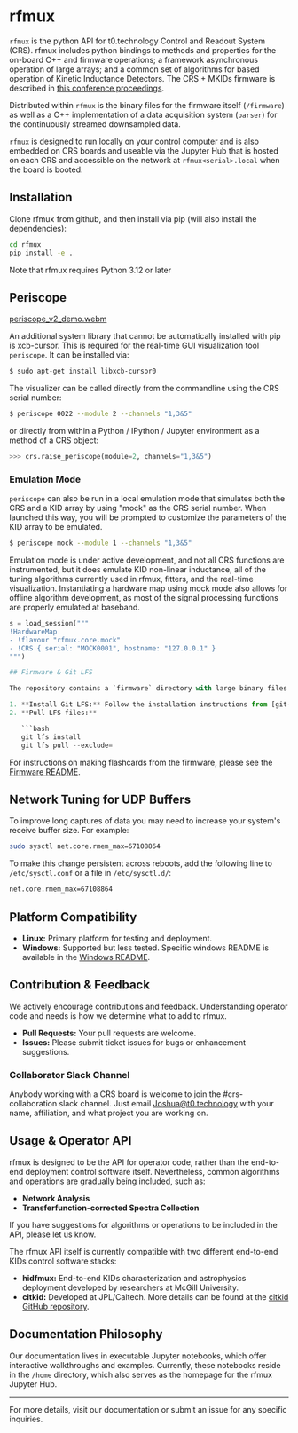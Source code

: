 # rfmux

`rfmux` is the python API for t0.technology Control and Readout System (CRS).
rfmux includes python bindings to methods and properties for the on-board C++ and firmware operations; a framework asynchronous operation of large arrays; and a common set of algorithms for based operation of Kinetic Inductance Detectors.
The CRS + MKIDs firmware is described in [this conference proceedings](https://arxiv.org/abs/2406.16266).

Distributed within `rfmux` is the binary files for the firmware itself (`/firmware`) as well as a C++ implementation of a data acquisition system (`parser`) for the continuously streamed downsampled data.

`rfmux` is designed to run locally on your control computer and is also embedded on CRS boards and useable via the Jupyter Hub that is hosted on each CRS and accessible on the network at `rfmux<serial>.local` when the board is booted.

## Installation

Clone rfmux from github, and then install via pip (will also install the dependencies):

```bash
cd rfmux
pip install -e .
```

Note that rfmux requires Python 3.12 or later

## Periscope

[periscope_v2_demo.webm](https://github.com/user-attachments/assets/9466fb54-1552-4b1a-bd22-dec9c9259b72)

An additional system library that cannot be automatically installed with pip is xcb-cursor.
This is required for the real-time GUI visualization tool `periscope`. It can be installed via:
```bash
$ sudo apt-get install libxcb-cursor0
```
The visualizer can be called directly from the commandline using the CRS serial number:
```bash
$ periscope 0022 --module 2 --channels "1,3&5"
```
or directly from within a Python / IPython / Jupyter environment as a method of a CRS object:
```python
>>> crs.raise_periscope(module=2, channels="1,3&5")
```

### Emulation Mode

`periscope` can also be run in a local emulation mode that simulates both the CRS and a KID array by using "mock" as the CRS serial number.
When launched this way, you will be prompted to customize the parameters of the KID array to be emulated.

```bash
$ periscope mock --module 1 --channels "1,3&5"
```

Emulation mode is under active development, and not all CRS functions are instrumented, but it does emulate KID non-linear inductance, all of the tuning algorithms currently used in rfmux, fitters, and the real-time visualization.
Instantiating a hardware map using mock mode also allows for offline algorithm development, as most of the signal processing functions are properly emulated at baseband.

```python
s = load_session("""
!HardwareMap
- !flavour "rfmux.core.mock"
- !CRS { serial: "MOCK0001", hostname: "127.0.0.1" }
""")

## Firmware & Git LFS

The repository contains a `firmware` directory with large binary files managed via Git LFS. To enable and retrieve these files:

1. **Install Git LFS:** Follow the installation instructions from [git-lfs](https://git-lfs.github.com/).
2. **Pull LFS files:**

   ```bash
   git lfs install
   git lfs pull --exclude=
   ```

For instructions on making flashcards from the firmware, please see the [Firmware README](./firmware/README.md).

## Network Tuning for UDP Buffers

To improve long captures of data you may need to increase your system's receive buffer size. For example:

```bash
sudo sysctl net.core.rmem_max=67108864
```

To make this change persistent across reboots, add the following line to `/etc/sysctl.conf` or a file in `/etc/sysctl.d/`:

```bash
net.core.rmem_max=67108864
```

## Platform Compatibility

- **Linux:** Primary platform for testing and deployment.
- **Windows:** Supported but less tested. Specific windows README is available in the [Windows README](./README.Windows.md).

## Contribution & Feedback

We actively encourage contributions and feedback. Understanding operator code and needs is how we determine what to add to rfmux.
- **Pull Requests:** Your pull requests are welcome.
- **Issues:** Please submit ticket issues for bugs or enhancement suggestions.

### Collaborator Slack Channel
Anybody working with a CRS board is welcome to join the #crs-collaboration slack channel.
Just email Joshua@t0.technology with your name, affiliation, and what project you are working on.


## Usage & Operator API

rfmux is designed to be the API for operator code, rather than the end-to-end deployment control software itself.
Nevertheless, common algorithms and operations are gradually being included, such as:
- **Network Analysis**
- **Transferfunction-corrected Spectra Collection**

If you have suggestions for algorithms or operations to be included in the API, please let us know.


The rfmux API itself is currently compatible with two different end-to-end KIDs control software stacks:
- **hidfmux:** End-to-end KIDs characterization and astrophysics deployment developed by researchers at McGill University.
- **citkid:** Developed at JPL/Caltech. More details can be found at the [citkid GitHub repository](https://github.com/loganfoote/citkid).

## Documentation Philosophy

Our documentation lives in executable Jupyter notebooks, which offer interactive walkthroughs and examples. Currently, these notebooks reside in the `/home` directory, which also serves as the homepage for the rfmux Jupyter Hub.

---

For more details, visit our documentation or submit an issue for any specific inquiries.
